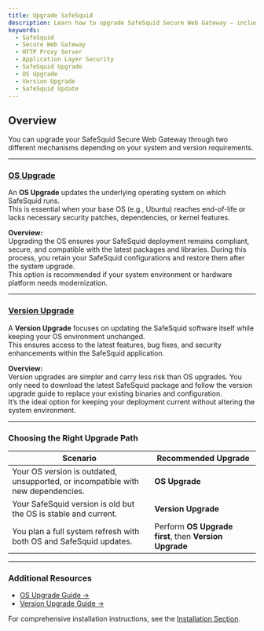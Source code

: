 ```yaml
---
title: Upgrade SafeSquid
description: Learn how to upgrade SafeSquid Secure Web Gateway — including OS-level upgrades and SafeSquid version upgrades for enhanced stability, security, and performance.
keywords:
  - SafeSquid
  - Secure Web Gateway
  - HTTP Proxy Server
  - Application Layer Security
  - SafeSquid Upgrade
  - OS Upgrade
  - Version Upgrade
  - SafeSquid Update
---
```


## Overview

You can upgrade your SafeSquid Secure Web Gateway through two different mechanisms depending on your system and version requirements.

---

### [OS Upgrade](/docs/20-Upgrade%20SafeSquid/01-OS%20Upgrade/main.md)

An **OS Upgrade** updates the underlying operating system on which SafeSquid runs.  
This is essential when your base OS (e.g., Ubuntu) reaches end-of-life or lacks necessary security patches, dependencies, or kernel features.

**Overview:**  
Upgrading the OS ensures your SafeSquid deployment remains compliant, secure, and compatible with the latest packages and libraries. During this process, you retain your SafeSquid configurations and restore them after the system upgrade.  
This option is recommended if your system environment or hardware platform needs modernization.

---

### [Version Upgrade](/docs/20-Upgrade%20SafeSquid/02-Version%20Upgrade/main.md)

A **Version Upgrade** focuses on updating the SafeSquid software itself while keeping your OS environment unchanged.  
This ensures access to the latest features, bug fixes, and security enhancements within the SafeSquid application.

**Overview:**  
Version upgrades are simpler and carry less risk than OS upgrades. You only need to download the latest SafeSquid package and follow the version upgrade guide to replace your existing binaries and configuration.  
It’s the ideal option for keeping your deployment current without altering the system environment.

---

### Choosing the Right Upgrade Path

| Scenario | Recommended Upgrade |
|-----------|--------------------|
| Your OS version is outdated, unsupported, or incompatible with new dependencies. | **OS Upgrade** |
| Your SafeSquid version is old but the OS is stable and current. | **Version Upgrade** |
| You plan a full system refresh with both OS and SafeSquid updates. | Perform **OS Upgrade first**, then **Version Upgrade** |

---

### Additional Resources

- [OS Upgrade Guide →](/docs/20-Upgrade%20SafeSquid/01-OS%20Upgrade/main.md)  
- [Version Upgrade Guide →](/docs/20-Upgrade%20SafeSquid/02-Version%20Upgrade/main.md)

For comprehensive installation instructions, see the [Installation Section](/docs/03-Installation/main.md).
